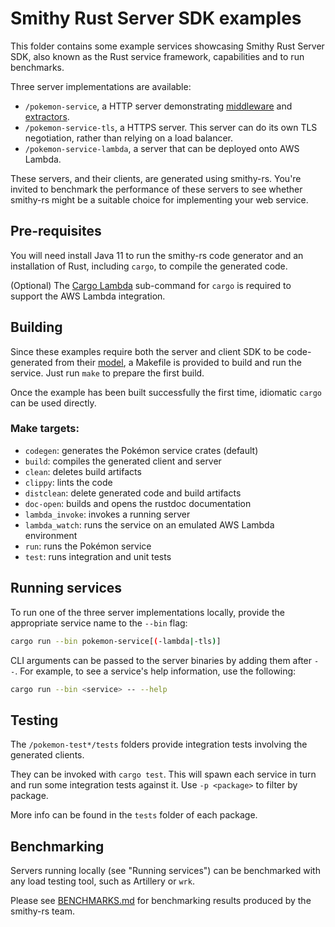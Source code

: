 # Smithy Rust Server SDK examples

This folder contains some example services showcasing Smithy Rust Server SDK, 
also known as the Rust service framework, capabilities and to run benchmarks.

Three server implementations are available:

- `/pokemon-service`, a HTTP server demonstrating [middleware] and [extractors].
- `/pokemon-service-tls`, a HTTPS server. This server can do 
   its own TLS negotiation, rather than relying on a load balancer. 
- `/pokemon-service-lambda`, a server that can be deployed onto AWS Lambda.

These servers, and their clients, are generated using smithy-rs. You're invited
to benchmark the performance of these servers to see whether smithy-rs might be
a suitable choice for implementing your web service.

[middleware]: https://awslabs.github.io/smithy-rs/design/server/middleware.html
[extractors]: https://awslabs.github.io/smithy-rs/design/server/from_parts.html


## Pre-requisites

You will need install Java 11 to run the smithy-rs code generator and an
installation of Rust, including `cargo`, to compile the generated code.

(Optional) The [Cargo Lambda](https://cargo-lambda.info/) sub-command for 
`cargo` is required to support the AWS Lambda integration.


## Building

Since these examples require both the server and client SDK to be code-generated
from their [model](/codegen-server-test/model/pokemon.smithy), a Makefile is
provided to build and run the service. Just run `make` to prepare the first
build.

Once the example has been built successfully the first time, idiomatic `cargo`
can be used directly.

### Make targets:

- `codegen`: generates the Pokémon service crates (default)
- `build`: compiles the generated client and server
- `clean`: deletes build artifacts
- `clippy`: lints the code
- `distclean`: delete generated code and build artifacts 
- `doc-open`: builds and opens the rustdoc documentation
- `lambda_invoke`: invokes a running server 
- `lambda_watch`: runs the service on an emulated AWS Lambda environment
- `run`: runs the Pokémon service
- `test`: runs integration and unit tests


## Running services

To run one of the three server implementations locally, provide the appropriate 
service name to the `--bin` flag:

```bash
cargo run --bin pokemon-service[(-lambda|-tls)]
```

CLI arguments can be passed to the server binaries by adding them after `--`. 
For example, to see a service's help information, use the following:

```bash
cargo run --bin <service> -- --help
```

## Testing

The `/pokemon-test*/tests` folders provide integration tests involving the 
generated clients.

They can be invoked with `cargo test`. This will spawn each service in turn 
and run some integration tests against it. Use `-p <package>` to filter by 
package.

More info can be found in the `tests` folder of each package.


## Benchmarking

Servers running locally (see "Running services") can be benchmarked with any 
load testing tool, such as Artillery or `wrk`.

Please see [BENCHMARKS.md](/examples/BENCHMARKS.md) for benchmarking results 
produced by the smithy-rs team.
